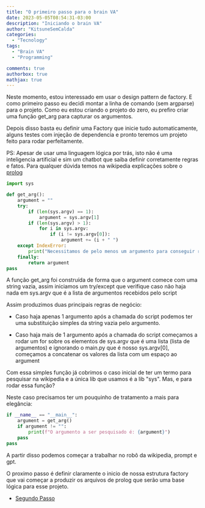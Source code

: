 ```yaml
---
title: "O primeiro passo para o brain VA"
date: 2023-05-05T08:54:31-03:00
description: "Iniciando o brain VA"
author: "KitsuneSemCalda"
categories:
  - "Tecnology"
tags:
  - "Brain VA"
  - "Programming"

comments: true
authorbox: true
mathjax: true
---
```


Neste momento, estou interessado em usar o design pattern de factory. E como primeiro passo eu decidi montar a linha de comando (sem argparse) para o projeto.
Como eu estou criando o projeto do zero, eu prefiro criar uma função get_arg para capturar os argumentos.

Depois disso basta eu definir uma Factory que inicie tudo automaticamente, alguns testes com injeção de dependencia e pronto teremos um projeto feito para rodar perfeitamente.

PS: Apesar de usar uma linguagem lógica por trás, isto não é uma inteligencia artificial e sim um chatbot que saiba definir corretamente regras e fatos. Para qualquer dúvida temos na wikipedia explicações sobre o [prolog](https://pt.wikipedia.org/wiki/Prolog)

```python
import sys

def get_arg():
    argument = ""
    try:
        if (len(sys.argv) == 1):
            argument = sys.argv[1]
        if (len(sys.argv) > 1):
            for i in sys.argv:
                if (i != sys.argv[0]):
                    argument += (i + " ")
    except IndexError:
        print("Necessitamos de pelo menos um argumento para conseguir rodar")
    finally:
        return argument
pass
```

A função get_arg foi construída de forma que o argument comece com uma string vazia, assim iniciamos um try/except que verifique caso não haja nada em sys.argv que é a lista de argumentos recebidos pelo script

Assim produzimos duas principais regras de negócio:

- Caso haja apenas 1 argumento após a chamada do script podemos ter uma substituição simples da string vazia pelo argumento.

- Caso haja mais de 1 argumento após a chamada do script começamos a rodar um for sobre os elementos de sys.argv que é uma lista (lista de argumentos) e ignorando o main.py que é nosso sys.argv[0], começamos a concatenar os valores da lista com um espaço ao argument

Com essa simples função já cobrimos o caso inicial de ter um termo para pesquisar na wikipedia e a única lib que usamos é a lib "sys". Mas, e para rodar essa função?

Neste caso precisamos ter um pouquinho de tratamento a mais para elegância:

```python
if __name__ == "__main__":
    argument = get_arg()
    if argument != "":
        print(f"O argumento a ser pesquisado é: {argument}")
    pass
pass
```

A partir disso podemos começar a trabalhar no robô da wikipedia, prompt e gpt.

O proximo passo é definir claramente o inicio de nossa estrutura factory que vai começar a produzir os arquivos de prolog que serão uma base lógica para esse projeto.

- [Segundo Passo](https://foxtechworld.github.io/2023/05/o-segundo-passo-para-o-brain-va/)
